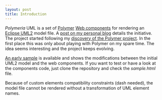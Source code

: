 ```yaml
--- 
layout: post 
title: Introduction
--- 
```

<p>
<em>Polymeria</em> UML is a set of <a target="_blank" href="https://www.polymer-project.org/">Polymer</a> <a target="_blank" href="http://www.w3.org/TR/custom-elements/">Web components</a> for rendering an <a target="_blank" href="http://www.eclipse.org/modeling/mdt/?project=uml2">Eclipse UML2</a> model file. A <a href="http://bdulac.github.io/note/web-components-adapation-xml-document">post on my personal blog</a> details the initiative. The project started following my <a target="_blank" href="http://bdulac.github.io/note/web-components-polymer">discovery of the Polymer project</a>. In the first place this was only about playing with Polymer on my spare time. The idea seems interesting and the project keeps evolving.
</p>
<p>
<a target="_blank" href="http://bdulac.github.io/sample/polymeria">An early sample</a> is available and shows the modifications between the initial UML2 model and the web components. If you want to test or have a look at the components code, just clone the repository and check the <em>sample.html</em> file.
</p>
<p>
Because of custom elements compatibility constraints (dash needed), the model file cannot be rendered without a transformation of UML element names.
</p>